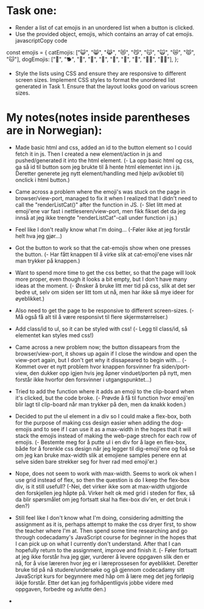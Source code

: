 # Task one:
 - Render a list of cat emojis in an unordered list when a button is clicked.
 - Use the provided object, emojis, which contains an array of cat emojis.
    javascriptCopy code

const emojis = {
catEmojis: ["😺", "😸", "😹", "😻", "😼", "😽", "🙀", "😿", "😾", "🐱"],
dogEmojis: ["🐶", "🐕", "🦮", "🐩", "🐾", "🐺", "🦊", "🦝", "🐕‍🦺", "🐩‍🦱"],
};


 - Style the lists using CSS and ensure they are responsive to different screen sizes.
    Implement CSS styles to format the unordered list generated in Task 1. Ensure that the layout looks good on various screen sizes.


# My notes(notes inside parentheses are in Norwegian):
- Made basic html and css, added an id to the button element so I could fetch it in js. Then I created a new element/action in js and pushed/generated it into the html element.
(- La opp basic html og css, ga så id til button som jeg brukte til å hente html elementet inn i js. Deretter generete jeg nytt element/handling med hjelp av(koblet til) onclick i html button.)
- Came across a problem where the emoji's was stuck on the page in browser/view-port, managed to fix it when I realized that I didn't need to call the "renderListCat()" after the function in JS.
(- Slet litt med at emoji'ene var fast i nettleseren/view-port, men fikk fikset det da jeg innså at jeg ikke trengte "renderListCat"-call under function i js.)
- Feel like I don't really know what I'm doing...
(-Føler ikke at jeg forstår helt hva jeg gjør...)
- Got the button to work so that the cat-emojis show when one presses the button.
(- Har fått knappen til å virke slik at cat-emoji'ene vises når man trykker på knappen.)
- Want to spend more time to get the css better, so that the page will look more proper, even though it looks a bit empty, but I don't have many ideas at the moment.
(- Ønsker å bruke litt mer tid på css, slik at det ser bedre ut, selv om siden ser litt tom ut nå, men har ikke så mye ideer for øyeblikket.)
- Also need to get the page to be responsive to different screen-sizes.
(- Må også få alt til å være responsivt til flere skjermstørrelser.)
- Add class/id to ul, so it can be styled with css!
(- Legg til class/id, så elementet kan styles med css!)

- Came across a new problem now; the button dissapears from the browser/view-port, it shows up again if I close the window and open the view-port again, but I don't get why it dissapeared to begin with...
(- Kommet over et nytt problem hvor knappen forsvinner fra siden/port-view, den dukker opp igjen hvis jeg åpner vinduet/porten på nytt, men forstår ikke hvorfor den forsvinner i utgangspunktet...)
- Tried to add the function where it adds an emoji to the clip-board when it's clicked, but the code broke.
(- Prøvde å få til function hvor emoji'en blir lagt til clip-board når man trykker på den, men da knakk koden.)
- Decided to put the ul element in a div so I could make a flex-box, both for the purpose of making css design easier when adding the dog-emojis and to see if I can use it as a max-width in the hopes that it will stack the emojis instead of making the web-page strech for each row of emojis.
(- Bestemte meg for å putte ul i en div for å lage en flex-box, både for å forenkle css design når jeg legger til dig-emoji'ene og foå se om jeg kan bruke max-width slik at emojiene samples penere enn at selve siden bare strekker seg for hver rad med emoji'er.)
- Nope, does not seem to work with max-width. Seems to work ok when I use grid instead of flex, so then the question is do I keep the flex-box div, is it still usefull?
(-Nei, det virker ikke som at max-width utgjorde den forskjellen jeg håpte på. Virker helt ok med grid i steden for flex, så da blir spørsmålet om jeg fortsatt skal ha flex-box div'en, er det bruk i den?)
- Still feel like I don't know what I'm doing, considering admitting the assignment as it is, perhaps attempt to make the css dryer first, to show the teacher where I'm at. Then spend some time researching and go through codecadamy's JavaScript course for beginner in the hopes that I can pick up on what I currently don't understand. After that I can hopefully return to the assignment, improve and finish it.
(- Føler fortsatt at jeg ikke forstår hva jeg gjør, vurderer å levere oppgaven slik den er nå, for å vise læreren hvor jeg er i læreprossesen for øyeblikket. Deretter bruke tid på nå studere/undersøke og gå gjennom codecadamy sitt JavaScript kurs for begynnere med håp om å lære meg det jeg forløpig ikkje forstår. Etter det kan jeg forhåpentligvis jobbe videre med oppgaven, forbedre og avlutte den.)
-  